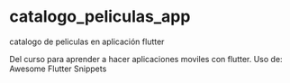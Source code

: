 # catalogo_peliculas_app

catalogo de peliculas en aplicación flutter

Del curso para aprender a hacer aplicaciones moviles con flutter.
Uso de: Awesome Flutter Snippets
